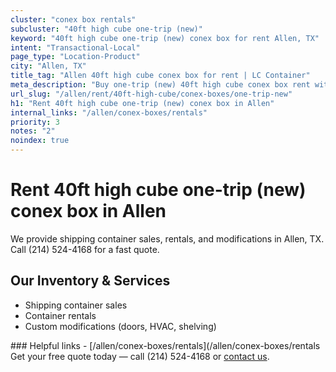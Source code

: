 ```yaml
---
cluster: "conex box rentals"
subcluster: "40ft high cube one-trip (new)"
keyword: "40ft high cube one-trip (new) conex box for rent Allen, TX"
intent: "Transactional-Local"
page_type: "Location-Product"
city: "Allen, TX"
title_tag: "Allen 40ft high cube conex box for rent | LC Container"
meta_description: "Buy one-trip (new) 40ft high cube conex box rent with local delivery in Allen, TX. LC Container — local Since 2003. Request a fast quote today."
url_slug: "/allen/rent/40ft-high-cube/conex-boxes/one-trip-new"
h1: "Rent 40ft high cube one-trip (new) conex box in Allen"
internal_links: "/allen/conex-boxes/rentals"
priority: 3
notes: "2"
noindex: true
---
```


# Rent 40ft high cube one-trip (new) conex box in Allen

We provide shipping container sales, rentals, and modifications in Allen, TX. Call (214) 524-4168 for a fast quote.

## Our Inventory & Services
- Shipping container sales
- Container rentals
- Custom modifications (doors, HVAC, shelving)

<div data-section="internal-links">
### Helpful links
- [/allen/conex-boxes/rentals](/allen/conex-boxes/rentals
</div>

<div data-section="cta">
Get your free quote today — call (214) 524-4168 or <a href="/contact">contact us</a>.
</div>

<script type="application/ld+json">{"@context":"https://schema.org","@type":"FAQPage","mainEntity":[{"@type":"Question","name":"How much does delivery cost in Allen, TX?","acceptedAnswer":{"@type":"Answer","text":"Delivery costs vary by distance and container size. Most deliveries in Allen, TX range from $150-$300. Call (214) 524-4168 for an exact quote based on your specific location."}},{"@type":"Question","name":"Do you offer financing or payment plans?","acceptedAnswer":{"@type":"Answer","text":"We accept major credit cards, checks, and can discuss commercial terms for bulk purchases. Call (214) 524-4168 to discuss options."}},{"@type":"Question","name":"Can you customize containers in Allen, TX?","acceptedAnswer":{"@type":"Answer","text":"Yes — we perform modifications like doors, HVAC, insulation, and shelving. Request a custom quote at (214) 524-4168 or via our contact form."}}]}</script>
